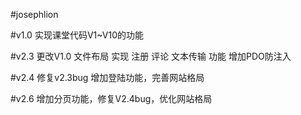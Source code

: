 ﻿#josephlion

#v1.0 实现课堂代码V1~V10的功能

#v2.3 更改V1.0 文件布局 实现 注册 评论 文本传输 功能 增加PDO防注入

#v2.4 修复v2.3bug 增加登陆功能，完善网站格局

#v2.6 增加分页功能，修复V2.4bug，优化网站格局